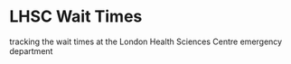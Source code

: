 # LHSC Wait Times
tracking the wait times at the London Health Sciences Centre emergency department
